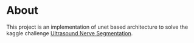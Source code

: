 # About

This project is an implementation of unet based architecture to solve the kaggle challenge [Ultrasound Nerve Segmentation](https://www.kaggle.com/c/ultrasound-nerve-segmentation). 